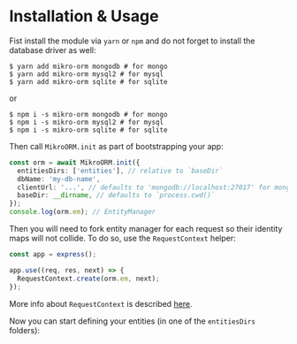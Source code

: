 # Installation & Usage

Fist install the module via `yarn` or `npm` and do not forget to install the database driver as well:

```
$ yarn add mikro-orm mongodb # for mongo
$ yarn add mikro-orm mysql2 # for mysql
$ yarn add mikro-orm sqlite # for sqlite
```

or

```
$ npm i -s mikro-orm mongodb # for mongo
$ npm i -s mikro-orm mysql2 # for mysql
$ npm i -s mikro-orm sqlite # for sqlite
```

Then call `MikroORM.init` as part of bootstrapping your app:

```typescript
const orm = await MikroORM.init({
  entitiesDirs: ['entities'], // relative to `baseDir`
  dbName: 'my-db-name',
  clientUrl: '...', // defaults to 'mongodb://localhost:27017' for mongodb driver
  baseDir: __dirname, // defaults to `process.cwd()`
});
console.log(orm.em); // EntityManager
```

Then you will need to fork entity manager for each request so their identity maps will not 
collide. To do so, use the `RequestContext` helper:

```typescript
const app = express();

app.use((req, res, next) => {
  RequestContext.create(orm.em, next);
});
```

More info about `RequestContext` is described [here](identity-map.md#request-context).

Now you can start defining your entities (in one of the `entitiesDirs` folders):
